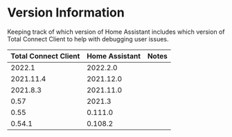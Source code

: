 # Version Information

Keeping track of which version of Home Assistant includes which version of Total Connect Client to help with debugging user issues.

Total Connect Client | Home Assistant | Notes
------------ | - | - 
2022.1 | 2022.2.0 |
2021.11.4 | 2021.12.0 |
2021.8.3 | 2021.11.0 |
0.57 | 2021.3 |
0.55 | 0.111.0 |
0.54.1 | 0.108.2 |
